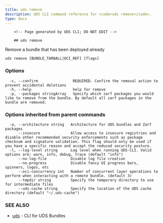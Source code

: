 ```yaml
---
title: uds remove
description: UDS CLI command reference for <code>uds remove</code>.
type: docs
---
```


		<!-- Page generated by UDS CLI; DO NOT EDIT -->

		## uds remove

Remove a bundle that has been deployed already

```
uds remove [BUNDLE_TARBALL|OCI_REF] [flags]
```

### Options

```
  -c, --confirm                REQUIRED. Confirm the removal action to prevent accidental deletions
  -h, --help                   help for remove
  -p, --packages stringArray   Specify which zarf packages you would like to remove from the bundle. By default all zarf packages in the bundle are removed.
```

### Options inherited from parent commands

```
  -a, --architecture string   Architecture for UDS bundles and Zarf packages
      --insecure              Allow access to insecure registries and disable other recommended security enforcements such as package checksum and signature validation. This flag should only be used if you have a specific reason and accept the reduced security posture.
  -l, --log-level string      Log level when running UDS-CLI. Valid options are: warn, info, debug, trace (default "info")
      --no-log-file           Disable log file creation
      --no-progress           Disable fancy UI progress bars, spinners, logos, etc
      --oci-concurrency int   Number of concurrent layer operations to perform when interacting with a remote bundle. (default 3)
      --tmpdir string         Specify the temporary directory to use for intermediate files
      --uds-cache string      Specify the location of the UDS cache directory (default "~/.uds-cache")
```

### SEE ALSO

* [uds](/cli/command-reference/uds/)	 - CLI for UDS Bundles

